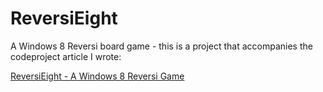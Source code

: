 ReversiEight
============

A Windows 8 Reversi board game - this is a project that accompanies the codeproject article I wrote:

[ReversiEight - A Windows 8 Reversi Game](http://www.codeproject.com/Articles/594188/ReversiEight-A-Windows-8-Reversi-Game)


